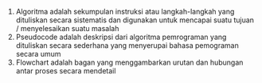 1. Algoritma adalah sekumpulan instruksi atau langkah-langkah yang dituliskan secara sistematis dan digunakan untuk mencapai suatu tujuan / menyelesaikan suatu masalah
2. Pseudocode adalah deskripsi dari algoritma pemrograman yang dituliskan secara sederhana yang menyerupai bahasa pemograman secara umum
3. Flowchart adalah bagan yang menggambarkan urutan dan hubungan antar proses secara mendetail